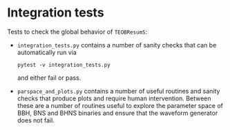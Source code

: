 # Integration tests

Tests to check the global behavior of `TEOBResumS`:
* `integration_tests.py` contains a number of sanity checks that can be automatically run via
    ```
    pytest -v integration_tests.py
    ```
    and either fail or pass.

* `parspace_and_plots.py` contains a number of useful routines and sanity checks that produce plots and require human intervention.
Between these are a number of routines useful to explore the parameter space of BBH, BNS and BHNS binaries and ensure that the waveform generator does not fail.
